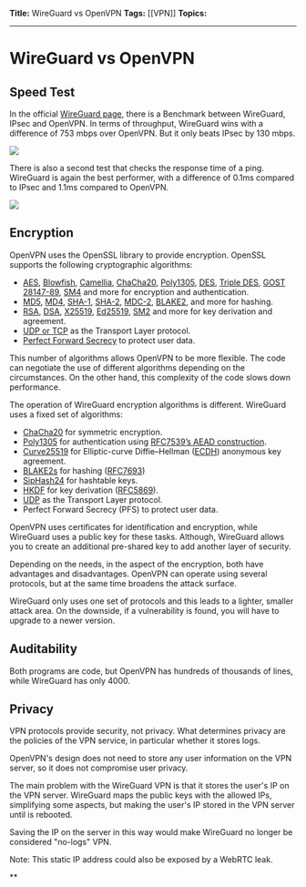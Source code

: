**Title:** WireGuard vs OpenVPN
**Tags:** [[VPN]]
**Topics:** 

---

# WireGuard vs OpenVPN
## Speed Test
In the official [WireGuard page](https://www.wireguard.com/), there is a Benchmark between WireGuard, IPsec and OpenVPN. In terms of throughput, WireGuard wins with a difference of 753 mbps over OpenVPN. But it only beats IPsec by 130 mbps.

![](https://lh4.googleusercontent.com/gYuEvqtiZEGVbvc7tzrL1YnJFSixHv65dK36iG6Rko6CoFMAhADip35_sLtDqQbqtsdwYbJoClQDgSiS9tqUwcWBZXdwrnvpW7TznGhbjYvtojRX1gz5MDqkZIKg2VGtNRJEsstg62hHRJWi_A)

There is also a second test that checks the response time of a ping. WireGuard is again the best performer, with a difference of 0.1ms compared to IPsec and 1.1ms compared to OpenVPN.

![](https://lh3.googleusercontent.com/2m2SUml7W4zdbwxq0ZV95ISmDLciveDRsexAwo5LxvoThJveR4S6rZ0IsxuFg_fPpvG1lzc1LjfIlL00xyxxVcWduzja3_a55zDV7H3odVGmd4GgCoOUQvOddKmJEUC6Q8VSm5rSKC-ZG1E7ug)


## Encryption
OpenVPN uses the OpenSSL library to provide encryption. OpenSSL supports the following cryptographic algorithms:
-   [AES](https://en.wikipedia.org/wiki/Advanced_Encryption_Standard), [Blowfish](https://en.wikipedia.org/wiki/Blowfish_(cipher)), [Camellia](https://en.wikipedia.org/wiki/Camellia_(cipher)), [ChaCha20](https://en.wikipedia.org/wiki/Chacha20), [Poly1305](https://en.wikipedia.org/wiki/Poly1305), [DES](https://en.wikipedia.org/wiki/Data_Encryption_Standard), [Triple DES](https://en.wikipedia.org/wiki/Triple_DES), [GOST 28147-89](https://en.wikipedia.org/wiki/GOST_(block_cipher)), [SM4](https://en.wikipedia.org/wiki/SM4_(cipher)) and more for encryption and authentication.
-   [MD5](https://en.wikipedia.org/wiki/MD5), [MD4](https://en.wikipedia.org/wiki/MD4), [SHA-1](https://en.wikipedia.org/wiki/SHA-1), [SHA-2](https://en.wikipedia.org/wiki/SHA-2), [MDC-2](https://en.wikipedia.org/wiki/MDC-2), [BLAKE2](https://en.wikipedia.org/wiki/BLAKE_(hash_function)#BLAKE2), and more for hashing.
-   [RSA](https://en.wikipedia.org/wiki/RSA_(algorithm)), [DSA](https://en.wikipedia.org/wiki/Digital_Signature_Algorithm), [X25519](https://en.wikipedia.org/wiki/X25519), [Ed25519](https://en.wikipedia.org/wiki/Ed25519), [SM2](https://en.wikipedia.org/w/index.php?title=SM2_(algorithm)&action=edit&redlink=1) and more for key derivation and agreement.
-   [UDP or TCP](https://www.geeksforgeeks.org/differences-between-tcp-and-udp/) as the Transport Layer protocol.
-   [Perfect Forward Secrecy](https://en.wikipedia.org/wiki/Perfect_forward_secrecy) to protect user data.

This number of algorithms allows OpenVPN to be more flexible. The code can negotiate the use of different algorithms depending on the circumstances. On the other hand, this complexity of the code slows down performance.

The operation of WireGuard encryption algorithms is different. WireGuard uses a fixed set of algorithms:
-   [ChaCha20](http://cr.yp.to/chacha.html) for symmetric encryption.
-   [Poly1305](http://cr.yp.to/mac.html) for authentication using [RFC7539’s AEAD construction](https://tools.ietf.org/html/rfc7539).
-   [Curve25519](http://cr.yp.to/ecdh.html) for Elliptic-curve Diffie–Hellman ([ECDH](https://en.wikipedia.org/wiki/Elliptic-curve_Diffie%E2%80%93Hellman)) anonymous key agreement.
-   [BLAKE2s](https://blake2.net/) for hashing ([RFC7693](https://tools.ietf.org/html/rfc7693))
-   [SipHash24](https://en.wikipedia.org/wiki/SipHash) for hashtable keys.
-   [HKDF](https://en.wikipedia.org/wiki/HKDF) for key derivation ([RFC5869](https://tools.ietf.org/html/rfc5869)).
-   [UDP](https://www.geeksforgeeks.org/user-datagram-protocol-udp/) as the Transport Layer protocol.
-   Perfect Forward Secrecy (PFS) to protect user data.

  

OpenVPN uses certificates for identification and encryption, while WireGuard uses a public key for these tasks. Although, WireGuard allows you to create an additional pre-shared key to add another layer of security.

  

Depending on the needs, in the aspect of the encryption, both have advantages and disadvantages. OpenVPN can operate using several protocols, but at the same time broadens the attack surface.

WireGuard only uses one set of protocols and this leads to a lighter, smaller attack area. On the downside, if a vulnerability is found, you will have to upgrade to a newer version.

  

## Auditability

Both programs are code, but OpenVPN has hundreds of thousands of lines, while WireGuard has only 4000.

## Privacy

VPN protocols provide security, not privacy. What determines privacy are the policies of the VPN service, in particular whether it stores logs.

  

OpenVPN's design does not need to store any user information on the VPN server, so it does not compromise user privacy.

  

The main problem with the WireGuard VPN is that it stores the user's IP on the VPN server. WireGuard maps the public keys with the allowed IPs, simplifying some aspects, but making the user's IP stored in the VPN server until is rebooted.

Saving the IP on the server in this way would make WireGuard no longer be considered "no-logs" VPN. 

  

Note: This static IP address could also be exposed by a WebRTC leak.

**